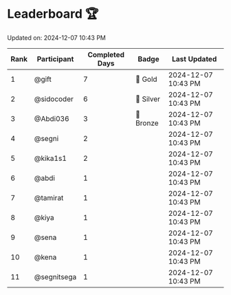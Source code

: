 # Leaderboard 🏆

Updated on: 2024-12-07 10:43 PM

| Rank | Participant       | Completed Days | Badge      | Last Updated         |
|------|-------------------|----------------|------------|----------------------|
| 1    | @gift             | 7              | 🏅 Gold     | 2024-12-07 10:43 PM |
| 2    | @sidocoder        | 6              | 🥈 Silver   | 2024-12-07 10:43 PM |
| 3    | @Abdi036          | 3              | 🥉 Bronze   | 2024-12-07 10:43 PM |
| 4    | @segni            | 2              |            | 2024-12-07 10:43 PM |
| 5    | @kika1s1          | 2              |            | 2024-12-07 10:43 PM |
| 6    | @abdi             | 1              |            | 2024-12-07 10:43 PM |
| 7    | @tamirat          | 1              |            | 2024-12-07 10:43 PM |
| 8    | @kiya             | 1              |            | 2024-12-07 10:43 PM |
| 9    | @sena             | 1              |            | 2024-12-07 10:43 PM |
| 10   | @kena             | 1              |            | 2024-12-07 10:43 PM |
| 11   | @segnitsega       | 1              |            | 2024-12-07 10:43 PM |

